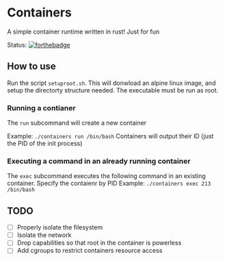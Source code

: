 # Containers
A simple container runtime written in rust! Just for fun

Status: [![forthebadge](https://forthebadge.com/images/badges/works-on-my-machine.svg)](https://forthebadge.com)

## How to use
Run the script `setuproot.sh`. This will donwload an alpine linux image, and setup the directorty structure needed.
The executable must be run as root.

### Running a contianer
The `run` subcommand will create a new container

Example: `./containers run /bin/bash`
Containers will output their ID (just the PID of the init process)

### Executing a command in an already running container
The `exec` subcommand executes the following command in an existing container. Specify the contaienr by PID
Example: `./containers exec 213 /bin/bash`


## TODO 
- [ ] Properly isolate the filesystem
- [ ] Isolate the network
- [ ] Drop capabilities so that root in the container is powerless
- [ ] Add cgroups to restrict containers resource access
